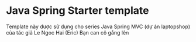 # Java Spring Starter template

Template này được sử dụng cho series Java Spring MVC (dự án laptopshop) của tác giả Le Ngoc Hai (Eric) Bạn can cô gắng lên
